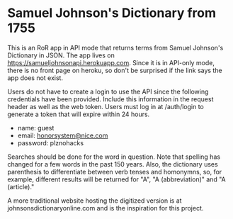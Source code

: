 # Samuel Johnson's Dictionary from 1755

This is an RoR app in API mode that returns terms from Samuel Johnson's Dictionary in JSON. The app lives on https://samueljohnsonapi.herokuapp.com. Since it is in API-only mode, there is no front page on heroku, so don't be surprised if the link says the app does not exist. 

Users do not have to create a login to use the API since the following credentials have been provided. Include this information in the request header as well as the web token. Users must log in at /auth/login to generate a token that will expire within 24 hours.   

* name: guest
* email: honorsystem@nice.com
* password: plznohacks

Searches should be done for the word in question. Note that spelling has changed for a few words in the past 150 years. Also, the dictionary uses parenthesis to differentiate between verb tenses and homonymns, so, for example, different results will be returned for "A", "A (abbreviation)" and "A (article)."

A more traditional website hosting the digitized version is at johnsonsdictionaryonline.com and is the inspiration for this project. 
